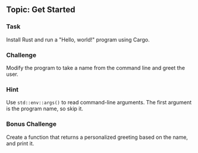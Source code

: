 ## Topic: Get Started

### Task
Install Rust and run a "Hello, world!" program using Cargo.

### Challenge
Modify the program to take a name from the command line and greet the user.

### Hint
Use `std::env::args()` to read command-line arguments. The first argument is the program name, so skip it.

### Bonus Challenge
Create a function that returns a personalized greeting based on the name, and print it.